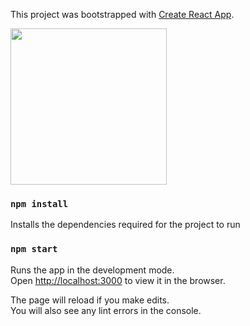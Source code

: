 This project was bootstrapped with [Create React App](https://github.com/facebookincubator/create-react-app).

<img src="https://i.imgur.com/TowFn6w.png"  width="250"/>

### `npm install`
Installs the dependencies required for the project to run

### `npm start`

Runs the app in the development mode.<br>
Open [http://localhost:3000](http://localhost:3000) to view it in the browser.

The page will reload if you make edits.<br>
You will also see any lint errors in the console.
